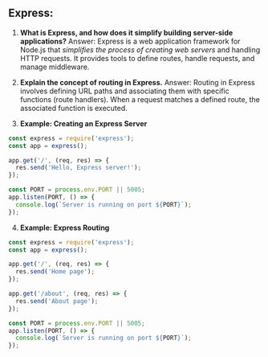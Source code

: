 ## Express:

1. **What is Express, and how does it simplify building server-side applications?**
    Answer: Express is a web application framework for Node.js that *simplifies the process of creating web servers* and handling HTTP requests. It provides tools to define routes, handle requests, and manage middleware.
    
2. **Explain the concept of routing in Express.**
    Answer: Routing in Express involves defining URL paths and associating them with specific functions (route handlers). When a request matches a defined route, the associated function is executed.

3. **Example: Creating an Express Server**
```jsx
const express = require('express');
const app = express();

app.get('/', (req, res) => {
  res.send('Hello, Express server!');
});

const PORT = process.env.PORT || 5005;
app.listen(PORT, () => {
  console.log(`Server is running on port ${PORT}`);
});

```

4. **Example: Express Routing**
```jsx
const express = require('express');
const app = express();

app.get('/', (req, res) => {
  res.send('Home page');
});

app.get('/about', (req, res) => {
  res.send('About page');
});

const PORT = process.env.PORT || 5005;
app.listen(PORT, () => {
  console.log(`Server is running on port ${PORT}`);
});
```